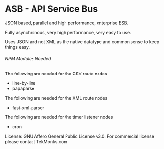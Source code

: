 # ASB - API Service Bus
JSON based, parallel and high performance, enterprise ESB.

Fully asynchronous, very high performance, very easy to use.

Uses JSON and not XML as the native datatype and common sense to keep things easy.

###### NPM Modules Needed
The following are needed for the CSV route nodes
- line-by-line
- papaparse

The following are needed for the XML route nodes
- fast-xml-parser

The following are needed for the timer listener nodes
- cron

License: GNU Affero General Public License v3.0. For commercial license please contact TekMonks.com

